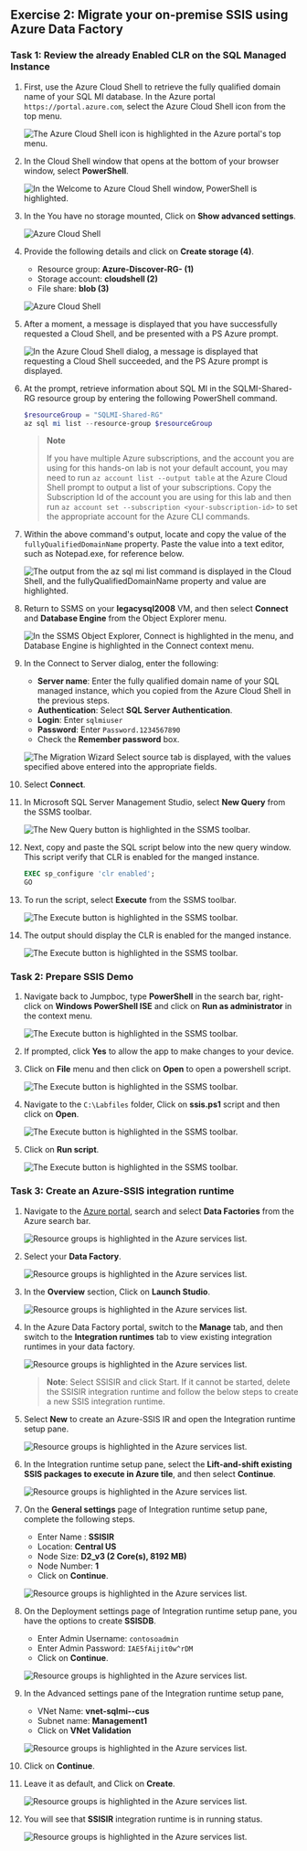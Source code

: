 ## Exercise 2: Migrate your on-premise SSIS using Azure Data Factory

### Task 1: Review the already Enabled CLR on the SQL Managed Instance

1. First, use the Azure Cloud Shell to retrieve the fully qualified domain name of your SQL MI database. In the Azure portal `https://portal.azure.com`, select the Azure Cloud Shell icon from the top menu.

   ![The Azure Cloud Shell icon is highlighted in the Azure portal's top menu.](media/1.62.png "Azure Cloud Shell")

1. In the Cloud Shell window that opens at the bottom of your browser window, select **PowerShell**.

   ![In the Welcome to Azure Cloud Shell window, PowerShell is highlighted.](media/1.63.png "Azure Cloud Shell")

1. In the You have no storage mounted, Click on  **Show advanced settings**. 

   ![](media/sad2.jpg "Azure Cloud Shell")

1. Provide the following details and click on **Create storage (4)**.

   - Resource group: **Azure-Discover-RG-<inject key="DeploymentID" enableCopy="false" /> (1)**
   - Storage account: **cloudshell<inject key="DeploymentID" enableCopy="false" /> (2)**
   - File share: **blob (3)**

   ![](media/sad3.jpg "Azure Cloud Shell")

1. After a moment, a message is displayed that you have successfully requested a Cloud Shell, and be presented with a PS Azure prompt.

   ![In the Azure Cloud Shell dialog, a message is displayed that requesting a Cloud Shell succeeded, and the PS Azure prompt is displayed.](media/1.64.png "Azure Cloud Shell")

1. At the prompt, retrieve information about SQL MI in the SQLMI-Shared-RG resource group by entering the following PowerShell command.

   ```powershell
   $resourceGroup = "SQLMI-Shared-RG"
   az sql mi list --resource-group $resourceGroup
   ```

   > **Note**
   >
   > If you have multiple Azure subscriptions, and the account you are using for this hands-on lab is not your default account, you may need to run `az account list --output table` at the Azure Cloud Shell prompt to output a list of your subscriptions. Copy the Subscription Id of the account you are using for this lab and then run `az account set --subscription <your-subscription-id>` to set the appropriate account for the Azure CLI commands.

1. Within the above command's output, locate and copy the value of the `fullyQualifiedDomainName` property. Paste the value into a text editor, such as Notepad.exe, for reference below.

   ![The output from the az sql mi list command is displayed in the Cloud Shell, and the fullyQualifiedDomainName property and value are highlighted.](media/1.65.png "Azure Cloud Shell")

1. Return to SSMS on your **legacysql2008** VM, and then select **Connect** and **Database Engine** from the Object Explorer menu.

   ![In the SSMS Object Explorer, Connect is highlighted in the menu, and Database Engine is highlighted in the Connect context menu.](media/1.76.png "SSMS Connect")

1. In the Connect to Server dialog, enter the following:

   - **Server name**: Enter the fully qualified domain name of your SQL managed instance, which you copied from the Azure Cloud Shell in the previous steps.
   - **Authentication**: Select **SQL Server Authentication**.
   - **Login**: Enter `sqlmiuser`
   -  **Password**: Enter `Password.1234567890`
   - Check the **Remember password** box.

   ![The Migration Wizard Select source tab is displayed, with the values specified above entered into the appropriate fields.](media/1.77.png "Migration Wizard Select source")

1. Select **Connect**. 

1. In Microsoft SQL Server Management Studio, select **New Query** from the SSMS toolbar.

    ![The New Query button is highlighted in the SSMS toolbar.](media/1.78.png "SSMS Toolbar")
    
1. Next, copy and paste the SQL script below into the new query window. This script verify that CLR is enabled for the manged instance.

    ```sql
    EXEC sp_configure 'clr enabled';
    GO
    ```
1. To run the script, select **Execute** from the SSMS toolbar.

    ![The Execute button is highlighted in the SSMS toolbar.](media/1.79.png "SSMS Toolbar")
    
1. The output should display the CLR is enabled for the manged instance.

   ![The Execute button is highlighted in the SSMS toolbar.](media/1.13.png "SSMS Toolbar")
    
### Task 2: Prepare SSIS Demo

1. Navigate back to Jumpboc, type **PowerShell** in the search bar, right-click on **Windows PowerShell ISE** and click on **Run as administrator** in the context menu.

   ![The Execute button is highlighted in the SSMS toolbar.](media/1.80.png "SSMS Toolbar")

1. If prompted, click **Yes** to allow the app to make changes to your device.

1. Click on **File** menu and then click on **Open** to open a powershell script.

   ![The Execute button is highlighted in the SSMS toolbar.](media/1.82.png "SSMS Toolbar")
   
1. Navigate to the `C:\Labfiles` folder, Click on **ssis.ps1** script and then click on **Open**. 
   
   ![The Execute button is highlighted in the SSMS toolbar.](media/1.83.png "SSMS Toolbar")
   
1. Click on **Run script**.

   ![The Execute button is highlighted in the SSMS toolbar.](media/sad4.jpg "SSMS Toolbar")
  
### Task 3: Create an Azure-SSIS integration runtime

1. Navigate to the [Azure portal](https://portal.azure.com), search and select **Data Factories** from the Azure search bar.

    ![Resource groups is highlighted in the Azure services list.](media/1.14.png "Azure services")

1. Select your **Data Factory**.

    ![Resource groups is highlighted in the Azure services list.](media/1.15.png "Azure services")
    
1. In the **Overview** section, Click on **Launch Studio**.

    ![Resource groups is highlighted in the Azure services list.](media/1.16.png "Azure services")

1. In the Azure Data Factory portal, switch to the **Manage** tab, and then switch to the **Integration runtimes** tab to view existing integration runtimes in your data factory.

    ![Resource groups is highlighted in the Azure services list.](media/1.84.png "Azure services")
    
    >**Note**: Select SSISIR and click Start. If it cannot be started, delete the SSISIR integration runtime and follow the below steps to create a new SSIS integration runtime.

1. Select **New** to create an Azure-SSIS IR and open the Integration runtime setup pane.

    ![Resource groups is highlighted in the Azure services list.](media/1.19.png "Azure services")

1. In the Integration runtime setup pane, select the **Lift-and-shift existing SSIS packages to execute in Azure tile**, and then select **Continue**.

    ![Resource groups is highlighted in the Azure services list.](media/1.20.png "Azure services")
    
1. On the **General settings** page of Integration runtime setup pane, complete the following steps.

    - Enter Name : **SSISIR**
    - Location: **Central US**
    - Node Size: **D2_v3 (2 Core(s), 8192 MB)**
    - Node Number: **1**
    - Click on **Continue**.

    ![Resource groups is highlighted in the Azure services list.](media/1.85.png "Azure services")
    
1. On the Deployment settings page of Integration runtime setup pane, you have the options to create **SSISDB**.

    - Enter Admin Username: `contosoadmin`
    - Enter Admin Password: `IAE5fAijit0w^rDM`
    - Click on **Continue**.
               
    ![Resource groups is highlighted in the Azure services list.](media/1.71.png "Azure services")
    
1. In the Advanced settings pane of the Integration runtime setup pane,

    - VNet Name: **vnet-sqlmi--cus**
    - Subnet name: **Management1**
    - Click on **VNet Validation**

    ![Resource groups is highlighted in the Azure services list.](media/1.72.png "Azure services")
    
1. Click on **Continue**.

1. Leave it as default, and Click on **Create**.

    ![Resource groups is highlighted in the Azure services list.](media/1.74.png "Azure services")

1. You will see that **SSISIR** integration runtime is in running status.

    ![Resource groups is highlighted in the Azure services list.](media/1.25.png "Azure services")
    

    
    
    
    
    
    
    
    
    
    
    
    
    
    
    
    
    
    
    
    
    
    
    
    
    
    
    
    
    
    
    
    
    
    
    
    
    
    
    
    
    
    
    
    
    
    
    
    
    

